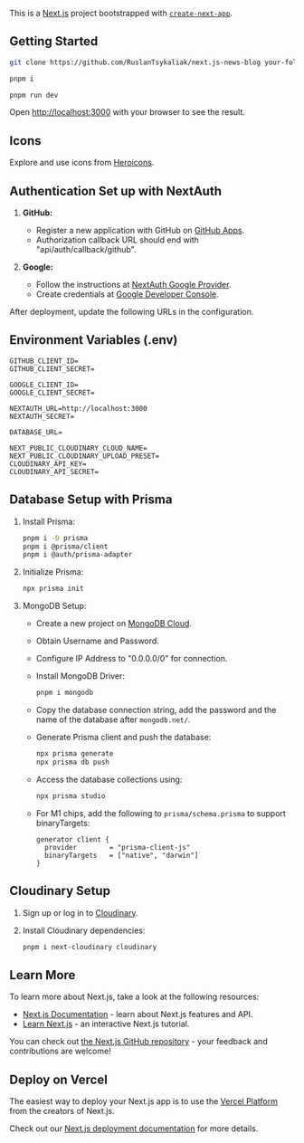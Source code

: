 This is a [Next.js](https://nextjs.org/) project bootstrapped with [`create-next-app`](https://github.com/vercel/next.js/tree/canary/packages/create-next-app).

## Getting Started


```bash
git clone https://github.com/RuslanTsykaliak/next.js-news-blog your-folder
```

```bash
pnpm i
```

```bash
pnpm run dev
```

Open [http://localhost:3000](http://localhost:3000) with your browser to see the result.


## Icons

Explore and use icons from [Heroicons](https://heroicons.com/).


## Authentication Set up with NextAuth

1. **GitHub:**
   - Register a new application with GitHub on [GitHub Apps](https://github.com/settings/applications/new).
   - Authorization callback URL should end with "api/auth/callback/github".

2. **Google:**
   - Follow the instructions at [NextAuth Google Provider](https://next-auth.js.org/providers/google).
   - Create credentials at [Google Developer Console](https://console.developers.google.com/apis/credentials).

After deployment, update the following URLs in the configuration.

## Environment Variables (.env)

```env
GITHUB_CLIENT_ID=
GITHUB_CLIENT_SECRET=

GOOGLE_CLIENT_ID=
GOOGLE_CLIENT_SECRET=

NEXTAUTH_URL=http://localhost:3000
NEXTAUTH_SECRET=

DATABASE_URL=

NEXT_PUBLIC_CLOUDINARY_CLOUD_NAME=
NEXT_PUBLIC_CLOUDINARY_UPLOAD_PRESET=
CLOUDINARY_API_KEY=
CLOUDINARY_API_SECRET=
```

## Database Setup with Prisma

1. Install Prisma:

   ```bash
   pnpm i -D prisma
   pnpm i @prisma/client
   pnpm i @auth/prisma-adapter
   ```

2. Initialize Prisma:

   ```bash
   npx prisma init
   ```

3. MongoDB Setup:

   - Create a new project on [MongoDB Cloud](https://cloud.mongodb.com/).
   - Obtain Username and Password.
   - Configure IP Address to "0.0.0.0/0" for connection.
   - Install MongoDB Driver:

     ```bash
     pnpm i mongodb
     ```

   - Copy the database connection string, add the password and the name of the database after `mongodb.net/`.
   - Generate Prisma client and push the database:

     ```bash
     npx prisma generate
     npx prisma db push
     ```

   - Access the database collections using:

     ```bash
     npx prisma studio
     ```

   - For M1 chips, add the following to `prisma/schema.prisma` to support binaryTargets:

     ```prisma
     generator client {
       provider        = "prisma-client-js"
       binaryTargets   = ["native", "darwin"]
     }
     ```

## Cloudinary Setup

1. Sign up or log in to [Cloudinary](https://cloudinary.com/).
2. Install Cloudinary dependencies:

   ```bash
   pnpm i next-cloudinary cloudinary
   ```


## Learn More

To learn more about Next.js, take a look at the following resources:

- [Next.js Documentation](https://nextjs.org/docs) - learn about Next.js features and API.
- [Learn Next.js](https://nextjs.org/learn) - an interactive Next.js tutorial.

You can check out [the Next.js GitHub repository](https://github.com/vercel/next.js/) - your feedback and contributions are welcome!

## Deploy on Vercel

The easiest way to deploy your Next.js app is to use the [Vercel Platform](https://vercel.com/new?utm_medium=default-template&filter=next.js&utm_source=create-next-app&utm_campaign=create-next-app-readme) from the creators of Next.js.

Check out our [Next.js deployment documentation](https://nextjs.org/docs/deployment) for more details.
